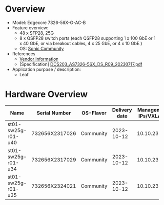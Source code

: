 
# Overview

* Model: Edgecore 7326-56X-O-AC-B
* Feature overview:
  * 48 x SFP28, 25G
  * 8 x QSFP28 switch ports
    (each QSFP28 supporting 1 x 100 GbE or 1 x 40 GbE, or via breakout cables, 4 x 25 GbE, or 4 x 10 GbE.)
  * OS: [Sonic Community](https://sonicfoundation.dev/)
* References
  * [Vendor Information](https://www.edge-core.com/productsInfo.php?cls=&cls2=1&cls3=59&id=544)
  * [Specification] [DCS203_AS7326-56X_DS_R09_20230717.pdf](https://github.com/SCS-Private/orga-infra/blob/main/scs-system-landscape/spec_sheets/network//DCS203_AS7326-56X_DS_R09_20230717.pdf)
* Application purpose / description:
  * Leaf

# Hardware Overview

| Name                | Serial Number   | OS-Flavor  | Delivery date | Management IPs/VXLANs | MGMT MAC          | ASN   | Serial      | Comments                       |
|---------------------|-----------------|------------|---------------|-----------------------|-------------------|-------|-------------|--------------------------------|
| st01-sw25g-r01-u40  | 732656X2317026  | Community  | 2023-10-12    | 10.10.23.106          | d0:77:ce:4b:b1:7a | NONE  | DIABb113318 |  sw06, lab, leaf               |
| st01-sw25g-r01-u34  | 732656X2317029  | Community  | 2023-10-12    | 10.10.23.107          | d0:77:ce:4b:b4:7a | 65504 | CGBSb113318 |  sw07, production, leaf        |
| st01-sw25g-r01-u35  | 732656X2324021  | Community  | 2023-10-12    | 10.10.23.108          | d0:77:ce:c1:63:80 | 65505 | BSAHb113318 |  sw08, production, leaf        |

